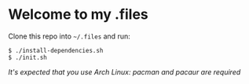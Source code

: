 # Welcome to my .files

Clone this repo into `~/.files` and run:
```
$ ./install-dependencies.sh
$ ./init.sh
```

*It's expected that you use Arch Linux: pacman and pacaur are required*
